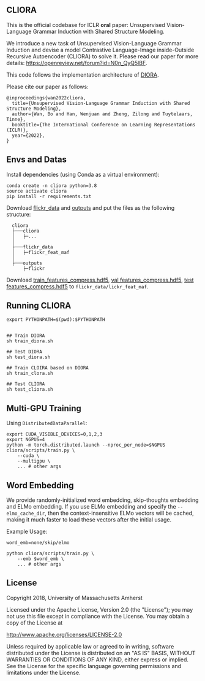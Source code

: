 ## CLIORA

This is the official codebase for ICLR **oral** paper: Unsupervised Vision-Language Grammar Induction with Shared Structure Modeling. 

We introduce a new task of Unsupervised Vision-Language Grammar Induction and devise a model Contrastive Language-Image inside-Outside Recursive Autoencoder (CLIORA) to solve it. Please read our paper for more details: https://openreview.net/forum?id=N0n_QyQ5lBF.

This code follows the implementation architecture of [DIORA](https://github.com/iesl/diora).

Please cite our paper as follows:

```
@inproceedings{wan2022cliora,
  title={Unsupervised Vision-Language Grammar Induction with Shared Structure Modeling},
  author={Wan, Bo and Han, Wenjuan and Zheng, Zilong and Tuytelaars, Tinne},
  booktitle={The International Conference on Learning Representations (ICLR)},
  year={2022},
}
```

## Envs and Datas

Install dependencies (using Conda as a virtual environment):

```
conda create -n cliora python=3.8
source activate cliora
pip install -r requirements.txt
```


Download [flickr_data](https://esatkuleuvenbe-my.sharepoint.com/:u:/g/personal/bwan_esat_kuleuven_be/ERcLeIlPJxBDg7Jdf6IwOT0BU5kbcTHSRM7U_dPX_y4ftg?e=j9gyB9) and [outputs](https://esatkuleuvenbe-my.sharepoint.com/:u:/g/personal/bwan_esat_kuleuven_be/EYCdZiPIcj5OtQQqIH49B4gBcfT607sKdnGxrsdkYPKapQ?e=1aGlyk) and put the files as the following structure:

```
  cliora
  ├───cliora
  │   ├─...
  │
  ├───flickr_data
  │   ├─flickr_feat_maf
  │
  ├───outputs
      ├─flickr
```

Download [train_features_compress.hdf5](https://drive.google.com/file/d/1ABnF0SZMf6pOAC89LJXbXZLMW1X86O96/view?usp=sharing), [val features_compress.hdf5](https://drive.google.com/file/d/1iK-yz6PHwRuAciRW1vGkg9Bkj-aBE8yJ/view?usp=sharing), [test features_compress.hdf5](https://drive.google.com/file/d/1pjntkbr20l2MiUBVQLVV6rQNWpXQymFs/view?usp=sharing) to `flickr_data/lickr_feat_maf`.

## Running CLIORA
```
export PYTHONPATH=$(pwd):$PYTHONPATH


## Train DIORA
sh train_diora.sh

## Test DIORA
sh test_diora.sh

## Train CLOIRA based on DIORA
sh train_clora.sh

## Test CLIORA 
sh test_cliora.sh
```

## Multi-GPU Training

Using `DistributedDataParallel`:

```
export CUDA_VISIBLE_DEVICES=0,1,2,3
export NGPUS=4
python -m torch.distributed.launch --nproc_per_node=$NGPUS cliora/scripts/train.py \
    --cuda \
    --multigpu \
    ... # other args
```


## Word Embedding

We provide randomly-initialized word embedding, skip-thoughts embedding and ELMo embedding. If you use ELMo embedding and specify the `--elmo_cache_dir`, then the context-insensitive ELMo vectors will be cached, making it much faster to load these vectors after the initial usage.

Example Usage:

```
word_emb=none/skip/elmo

python cliora/scripts/train.py \
    --emb $word_emb \
    ... # other args
```


## License

Copyright 2018, University of Massachusetts Amherst

Licensed under the Apache License, Version 2.0 (the "License");
you may not use this file except in compliance with the License.
You may obtain a copy of the License at

   http://www.apache.org/licenses/LICENSE-2.0

Unless required by applicable law or agreed to in writing, software
distributed under the License is distributed on an "AS IS" BASIS,
WITHOUT WARRANTIES OR CONDITIONS OF ANY KIND, either express or implied.
See the License for the specific language governing permissions and
limitations under the License.
